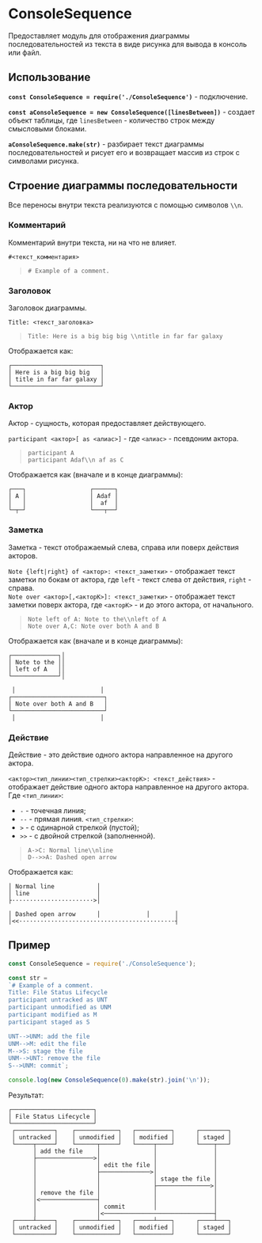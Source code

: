 ConsoleSequence
===============

Предоставляет модуль для отображения диаграммы последовательностей из текста в виде рисунка для вывода в консоль или файл.

## Использование

**`const ConsoleSequence = require('./ConsoleSequence')`** - подключение.

**`const aConsoleSequence = new ConsoleSequence([linesBetween])`** - создает объект таблицы, где `linesBetween` - количество строк между смысловыми блоками.

**`aConsoleSequence.make(str)`** - разбирает текст диаграммы последовательностей и рисует его и возвращает массив из строк с символами рисунка.

## Строение диаграммы последовательности

Все переносы внутри текста реализуются с помощью символов `\\n`.

### Комментарий

Комментарий внутри текста, ни на что не влияет.

`#<текст_комментария>`

> `# Example of a comment.`

### Заголовок

Заголовок диаграммы.

`Title: <текст_заголовка>`

> `Title: Here is a big big big \\ntitle in far far galaxy`

Отображается как:

```
┌─────────────────────────┐
│ Here is a big big big   │
│ title in far far galaxy │
└─────────────────────────┘
```

### Актор

Актор - сущность, которая предоставляет действующего.

`participant <актор>[ as <алиас>]` - где `<алиас>` - псевдоним актора.

> `participant A`  
> `participant Adaf\\n af as C`

Отображается как (вначале и в конце диаграммы):

```
┌───┐                  ┌──────┐
│ A │                  │ Adaf │
│   │                  │  af  │
└─┬─┘                  └───┬──┘
```

### Заметка

Заметка - текст отображаемый слева, справа или поверх действия акторов.

`Note {left|right} of <актор>: <текст_заметки>` - отображает текст заметки по бокам от актора, где `left` - текст слева от действия, `right` - справа.  
`Note over <актор>[,<акторК>]: <текст_заметки>` - отображает текст заметки поверх актора, где `<акторК>` - и до этого актора, от начального.

> `Note left of A: Note to the\\nleft of A`  
> `Note over A,C: Note over both A and B`

Отображается как (вначале и в конце диаграммы):

```
┌─────────────┐│
│ Note to the ││
│ left of A   ││
└─────────────┘│
```
```
 │                        │ 
┌──────────────────────────┐
│ Note over both A and B   │
└──────────────────────────┘
 │                        │ 
```

### Действие

Действие - это действие одного актора направленное на другого актора.

`<актор><тип_линии><тип_стрелки><акторК>: <текст_действия>` - отображает действие одного актора направленное на другого актора. Где `<тип_линии>`:
- `-` - точечная линия;
- `--` - прямая линия.
`<тип_стрелки>`:
- `>` - с одинарной стрелкой (пустой);
- `>>` - с двойной стрелкой (заполненной).

> `A->C: Normal line\\nline`  
> `D-->>A: Dashed open arrow`

Отображается как:

```
│ Normal line            │
│ line                   │
├·······················>│
```
```
│ Dashed open arrow      │             │       │
│<<············································┤
```

## Пример

```js
const ConsoleSequence = require('./ConsoleSequence');

const str = 
`# Example of a comment.
Title: File Status Lifecycle
participant untracked as UNT
participant unmodified as UNM
participant modified as M
participant staged as S

UNT-->UNM: add the file
UNM-->M: edit the file
M-->S: stage the file
UNM-->UNT: remove the file
S-->UNM: commit`;

console.log(new ConsoleSequence(0).make(str).join('\n'));
```

Результат:
```
┌───────────────────────┐
│ File Status Lifecycle │
└───────────────────────┘
 ┌───────────┐    ┌────────────┐   ┌──────────┐      ┌────────┐
 │ untracked │    │ unmodified │   │ modified │      │ staged │
 └─────┬─────┘    └──────┬─────┘   └─────┬────┘      └────┬───┘
       │ add the file    │               │                │
       ├────────────────>│               │                │
       │                 │ edit the file │                │
       │                 ├──────────────>│                │
       │                 │               │ stage the file │
       │                 │               ├───────────────>│
       │ remove the file │               │                │
       │<────────────────┤               │                │
       │                 │ commit        │                │
       │                 │<───────────────────────────────┤
 ┌─────┴─────┐    ┌──────┴─────┐   ┌─────┴────┐      ┌────┴───┐
 │ untracked │    │ unmodified │   │ modified │      │ staged │
 └───────────┘    └────────────┘   └──────────┘      └────────┘
```
